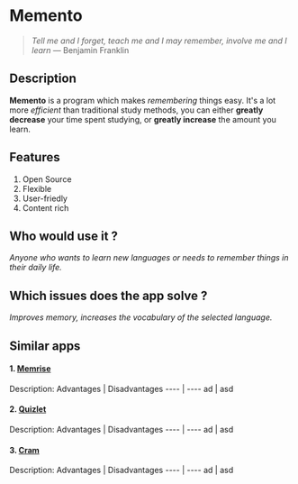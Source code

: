 # Memento
>*Tell me and I forget, teach me and I may remember,
>involve me and I learn* — Benjamin Franklin

## Description
**Memento** is a program which makes *remembering* things easy. It's a lot more *efficient* than traditional study methods, you can either **greatly decrease** your time spent studying, or **greatly increase** the amount you learn.

## Features
1. Open Source
2. Flexible
3. User-friedly
4. Content rich

## Who would use it ?
*Anyone who wants to learn new languages or needs to remember things in their daily life.*

## Which issues does the app solve ?
*Improves memory, increases the vocabulary of the selected language.*
## Similar apps
#### 1. [Memrise](https://www.memrise.com/)
Description: 
Advantages | Disadvantages
---- | ----
ad | asd
#### 2. [Quizlet](https://quizlet.com/en-gb)
Description:
Advantages | Disadvantages
---- | ----
ad | asd
#### 3. [Cram](https://www.cram.com/)
Description:
Advantages | Disadvantages
---- | ----
ad | asd
